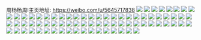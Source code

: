周杨杨周l主页地址: https://weibo.com/u/5645717838 
![](https://wx4.sinaimg.cn/mw2000/006a4R78gy1h8uxtwtpj6j315v1kwx0a.jpg) 
![](https://wx4.sinaimg.cn/mw2000/006a4R78gy1h8uxu0n77dj318q1lr4qq.jpg) 
![](https://wx4.sinaimg.cn/mw2000/006a4R78gy1h8uxu4hmf2j32c030hu0y.jpg) 
![](https://wx4.sinaimg.cn/mw2000/006a4R78gy1h8uxuh9ac2j32c0302u12.jpg) 
![](https://wx4.sinaimg.cn/mw2000/006a4R78gy1h8r2uxskayj30uk40bu0x.jpg) 
![](https://wx4.sinaimg.cn/mw2000/006a4R78gy1h8r2tjq3jaj31sc2dsqv5.jpg) 
![](https://wx4.sinaimg.cn/mw2000/006a4R78gy1h8r2t6kj4ej32c03404qq.jpg) 
![](https://wx4.sinaimg.cn/mw2000/006a4R78gy1h8r2tiofjqj31sc2dsqv6.jpg) 
![](https://wx4.sinaimg.cn/mw2000/006a4R78gy1h8r2t8jj68j33402c0e83.jpg) 
![](https://wx4.sinaimg.cn/mw2000/006a4R78gy1h8r2tbsu4oj32c03404qq.jpg) 
![](https://wx4.sinaimg.cn/mw2000/006a4R78gy1h8r2tdry7hj32c0340hdv.jpg) 
![](https://wx4.sinaimg.cn/mw2000/006a4R78gy1h8r2t2hbzej30ku112x4w.jpg) 
![](https://wx4.sinaimg.cn/mw2000/006a4R78gy1h8r2tf6rhuj32c0340hdu.jpg) 
![](https://wx4.sinaimg.cn/mw2000/006a4R78gy1h8r2th9cewj31sc2dsx6q.jpg) 
![](https://wx4.sinaimg.cn/mw2000/006a4R78gy1h8r2tl0ph1j33402c0e82.jpg) 
![](https://wx4.sinaimg.cn/mw2000/006a4R78gy1h8r2tmp2ntj33402c0e83.jpg) 
![](https://wx4.sinaimg.cn/mw2000/006a4R78gy1h8r2tpok7uj32c0340npd.jpg) 
![](https://wx4.sinaimg.cn/mw2000/006a4R78gy1h8r2t1azavj33402c0x6q.jpg) 
![](https://wx4.sinaimg.cn/mw2000/006a4R78gy1h8r2tacf14j32c03407wj.jpg) 
![](https://wx4.sinaimg.cn/mw2000/006a4R78gy1h8r2wwuvatj32c0340hdv.jpg) 
![](https://wx4.sinaimg.cn/mw2000/006a4R78gy1h8pvl9pdhaj30u00u0gqq.jpg) 
![](https://wx4.sinaimg.cn/mw2000/006a4R78gy1h8pvla2ompj30zj1be77p.jpg) 
![](https://wx4.sinaimg.cn/mw2000/006a4R78gy1h8iyhaho59j32c02c0qv5.jpg) 
![](https://wx4.sinaimg.cn/mw2000/006a4R78gy1h8cig9l4xkj316o1kw18e.jpg) 
![](https://wx4.sinaimg.cn/mw2000/006a4R78gy1h8ciggk3r6j31o0280x1m.jpg) 
![](https://wx4.sinaimg.cn/mw2000/006a4R78gy1h8cigbj8c4j31o02801kx.jpg) 
![](https://wx4.sinaimg.cn/mw2000/006a4R78gy1h8cigcxy27j316o1kwtqm.jpg) 
![](https://wx4.sinaimg.cn/mw2000/006a4R78gy1h8cigu7p9rj32c02csnpl.jpg) 
![](https://wx4.sinaimg.cn/mw2000/006a4R78gy1h8cigfqc1bj31o02801kx.jpg) 
![](https://wx4.sinaimg.cn/mw2000/006a4R78gy1h8cigdxfg4j312e12eqco.jpg) 
![](https://wx4.sinaimg.cn/mw2000/006a4R78gy1h8cigep66jj312l12lwo6.jpg) 
![](https://wx4.sinaimg.cn/mw2000/006a4R78gy1h8cighcvokj31o0280nig.jpg) 
![](https://wx4.sinaimg.cn/mw2000/006a4R78gy1h8bygrg5jhj32c02c0e82.jpg) 
![](https://wx4.sinaimg.cn/mw2000/006a4R78gy1h8bygtkkhxj32c02c0qv6.jpg) 
![](https://wx4.sinaimg.cn/mw2000/006a4R78gy1h8bygvzh3vj32c02c01kz.jpg) 
![](https://wx4.sinaimg.cn/mw2000/006a4R78gy1h8bygyd80rj32c02c0qv6.jpg) 
![](https://wx4.sinaimg.cn/mw2000/006a4R78gy1h8byhpqkjqj30u0140gsp.jpg) 
![](https://wx4.sinaimg.cn/mw2000/006a4R78gy1h8bygzifsej31o0280qso.jpg) 
![](https://wx4.sinaimg.cn/mw2000/006a4R78gy1h8byh27z2sj32c02c0kjm.jpg) 
![](https://wx4.sinaimg.cn/mw2000/006a4R78gy1h8byh4ci92j32c02c0npf.jpg) 
![](https://wx4.sinaimg.cn/mw2000/006a4R78gy1h8byh6nghuj32c02c0b2b.jpg) 
![](https://wx4.sinaimg.cn/mw2000/006a4R78gy1h8byh72uaoj30f40qogqb.jpg) 
![](https://wx4.sinaimg.cn/mw2000/006a4R78gy1h8byh9osfpj32c02c0kjm.jpg) 
![](https://wx4.sinaimg.cn/mw2000/006a4R78gy1h8byhapmo5j32bc2bc7wh.jpg) 
![](https://wx4.sinaimg.cn/mw2000/006a4R78gy1h8asg2mubmj3140140ais.jpg) 
![](https://wx4.sinaimg.cn/mw2000/006a4R78gy1h88zerwk1lj31401iv19e.jpg) 
![](https://wx4.sinaimg.cn/mw2000/006a4R78gy1h83f0bk661j31401vwkdd.jpg) 
![](https://wx4.sinaimg.cn/mw2000/006a4R78gy1h83f0cfz9vj31401gywty.jpg) 
![](https://wx4.sinaimg.cn/mw2000/006a4R78gy1h82qcorukpj32c02c0kjm.jpg) 
![](https://wx4.sinaimg.cn/mw2000/006a4R78gy1h82qcpxnmtj32c02c04qp.jpg) 
![](https://wx4.sinaimg.cn/mw2000/006a4R78gy1h7vdqiuoopj32bc2bckjo.jpg) 
![](https://wx4.sinaimg.cn/mw2000/006a4R78gy1h7vdqladguj32bc2bcnpf.jpg) 
![](https://wx4.sinaimg.cn/mw2000/006a4R78gy1h7vdqgklefj32bc2bc4qq.jpg) 
![](https://wx4.sinaimg.cn/mw2000/006a4R78gy1h7vdrpquq5j32bc2bcnpe.jpg) 
![](https://wx4.sinaimg.cn/mw2000/006a4R78gy1h7vdrqzovsj31401hcdqw.jpg) 
![](https://wx4.sinaimg.cn/mw2000/006a4R78gy1h7th5umgvrj31o0280hdt.jpg) 
![](https://wx4.sinaimg.cn/mw2000/006a4R78gy1h7th5v73ocj31o0280hdt.jpg) 
![](https://wx4.sinaimg.cn/mw2000/006a4R78gy1h7th5w81dwj32c02c01ky.jpg) 
![](https://wx4.sinaimg.cn/mw2000/006a4R78gy1h7th5xcn03j32bc2bcu0x.jpg) 
![](https://wx4.sinaimg.cn/mw2000/006a4R78gy1h7opcfnqg7j31ca1sc7wh.jpg) 
![](https://wx4.sinaimg.cn/mw2000/006a4R78gy1h7opce1niuj31o01o01kx.jpg) 
![](https://wx4.sinaimg.cn/mw2000/006a4R78gy1h7fbdovpn3j31o02807mb.jpg) 
![](https://wx4.sinaimg.cn/mw2000/006a4R78gy1h7fbdqmnv5j31o02801ky.jpg) 
![](https://wx4.sinaimg.cn/mw2000/006a4R78gy1h7fbdn7o2cj31o0280drp.jpg) 
![](https://wx4.sinaimg.cn/mw2000/006a4R78gy1h7ei3tu0p0j30ku0rs43c.jpg) 
![](https://wx4.sinaimg.cn/mw2000/006a4R78gy1h7ei3xj422j32c0340h6n.jpg) 
![](https://wx4.sinaimg.cn/mw2000/006a4R78gy1h7ei40vs7xj32c02c0u0x.jpg) 
![](https://wx4.sinaimg.cn/mw2000/006a4R78gy1h7dcxpgcvaj32c0340gxe.jpg) 
![](https://wx4.sinaimg.cn/mw2000/006a4R78gy1h7dcxjz3uaj328b2z31ky.jpg) 
![](https://wx4.sinaimg.cn/mw2000/006a4R78gy1h7dcxht6gjj32c03404qr.jpg) 
![](https://wx4.sinaimg.cn/mw2000/006a4R78gy1h7dcxeuqh9j32c0340e82.jpg) 
![](https://wx4.sinaimg.cn/mw2000/006a4R78gy1h7dcxlrnj6j32c02c04qq.jpg) 
![](https://wx4.sinaimg.cn/mw2000/006a4R78gy1h7dcxnu91gj32bc2bctb5.jpg) 
![](https://wx4.sinaimg.cn/mw2000/006a4R78gy1h7air73qj2j32c0340qv7.jpg) 
![](https://wx4.sinaimg.cn/mw2000/006a4R78gy1h6sfn99oahj31d82yin45.jpg) 
![](https://wx4.sinaimg.cn/mw2000/006a4R78gy1h6sfnblgz3j32c0340n4a.jpg) 
